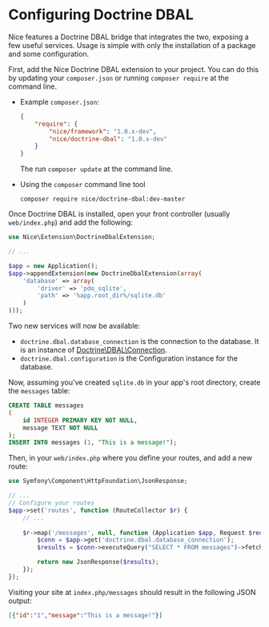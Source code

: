 Configuring Doctrine DBAL
=========================

Nice features a Doctrine DBAL bridge that integrates the two, exposing a few useful services. Usage is simple with
only the installation of a package and some configuration.

First, add the Nice Doctrine DBAL extension to your project. You can do this by updating your `composer.json` or
running `composer require` at the command line.

*   Example `composer.json`:

    ```json
    {
        "require": {
            "nice/framework": "1.0.x-dev",
            "nice/doctrine-dbal": "1.0.x-dev"
        }
    }
    ```
    
    The run `composer update` at the command line.
    

*   Using the `composer` command line tool

    ```
    composer require nice/doctrine-dbal:dev-master
    ```

Once Doctrine DBAL is installed, open your front controller (usually `web/index.php`) and add the following:

```php
use Nice\Extension\DoctrineDbalExtension;

// ...

$app = new Application();
$app->appendExtension(new DoctrineDbalExtension(array(
    'database' => array(
        'driver' => 'pdo_sqlite',
        'path' => '%app.root_dir%/sqlite.db'
    )
)));
```

Two new services will now be available:

* `doctrine.dbal.database_connection` is the connection to the database. It is an instance of 
[Doctrine\DBAL\Connection](http://doctrine-dbal.readthedocs.org/en/latest/reference/data-retrieval-and-manipulation.html).
* `doctrine.dbal.configuration` is the Configuration instance for the database.

Now, assuming you've created `sqlite.db` in your app's root directory, create the `messages` table:

```sql
CREATE TABLE messages
(
    id INTEGER PRIMARY KEY NOT NULL,
    message TEXT NOT NULL
);
INSERT INTO messages (1, "This is a message!");
```

Then, in your `web/index.php` where you define your routes, and add a new route:

```php
use Symfony\Component\HttpFoundation\JsonResponse;

// ...
// Configure your routes
$app->set('routes', function (RouteCollector $r) {
    // ...
    
    $r->map('/messages', null, function (Application $app, Request $request) {
        $conn = $app->get('doctrine.dbal.database_connection');
        $results = $conn->executeQuery("SELECT * FROM messages")->fetchAll();

        return new JsonResponse($results);
    }); 
});
```

Visiting your site at `index.php/messages` should result in the following JSON output:

```json
[{"id":"1","message":"This is a message!"}]
```

